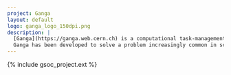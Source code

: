 ```yaml
---
project: Ganga
layout: default
logo: ganga_logo_150dpi.png
description: |
  [Ganga](https://ganga.web.cern.ch) is a computational task-management tool, which allows for the specification, submission, bookkeeping and post-processing of computational tasks on a wide set of distributed resources.
  Ganga has been developed to solve a problem increasingly common in scientific projects, which is that researchers must regularly switch between different processing systems, each with its own command set, to complete their computational tasks. Ganga provides a homogeneous environment for processing data on heterogeneous resources.
---
```


{% include gsoc_project.ext %}
